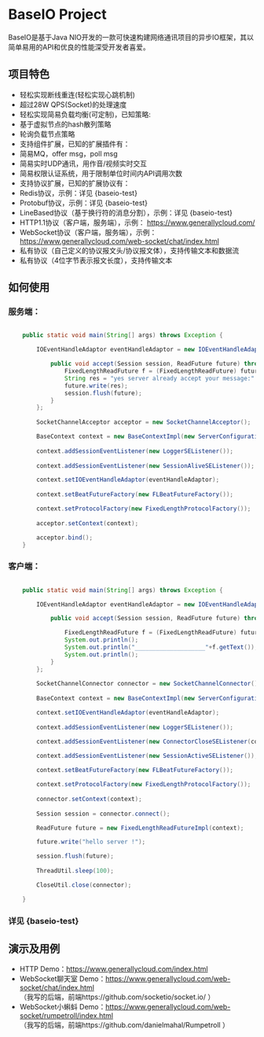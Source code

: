 
# BaseIO Project

BaseIO是基于Java NIO开发的一款可快速构建网络通讯项目的异步IO框架，其以简单易用的API和优良的性能深受开发者喜爱。

## 项目特色

* 轻松实现断线重连(轻松实现心跳机制)
* 超过28W QPS(Socket)的处理速度
* 轻松实现简易负载均衡(可定制)，已知策略:
 * 基于虚拟节点的hash散列策略
 * 轮询负载节点策略
* 支持组件扩展，已知的扩展插件有：
 * 简易MQ，offer msg，poll msg
 * 简易实时UDP通讯，用作音/视频实时交互
 * 简易权限认证系统，用于限制单位时间内API调用次数
* 支持协议扩展，已知的扩展协议有：
 * Redis协议，示例：详见 {baseio-test}
 * Protobuf协议，示例：详见 {baseio-test}
 * LineBased协议（基于换行符的消息分割），示例：详见 {baseio-test}
 * HTTP1.1协议（客户端，服务端），示例： https://www.generallycloud.com/
 * WebSocket协议（客户端，服务端），示例： https://www.generallycloud.com/web-socket/chat/index.html 
 * 私有协议（自己定义的协议报文头/协议报文体），支持传输文本和数据流
 * 私有协议（4位字节表示报文长度），支持传输文本
 
## 如何使用

### 服务端：

```Java

	public static void main(String[] args) throws Exception {

		IOEventHandleAdaptor eventHandleAdaptor = new IOEventHandleAdaptor() {

			public void accept(Session session, ReadFuture future) throws Exception {
				FixedLengthReadFuture f = (FixedLengthReadFuture) future;
				String res = "yes server already accept your message:" + f.getText();
				future.write(res);
				session.flush(future);
			}
		};
		
		SocketChannelAcceptor acceptor = new SocketChannelAcceptor();

		BaseContext context = new BaseContextImpl(new ServerConfiguration(18300));
		
		context.addSessionEventListener(new LoggerSEListener());
		
		context.addSessionEventListener(new SessionAliveSEListener());

		context.setIOEventHandleAdaptor(eventHandleAdaptor);
		
		context.setBeatFutureFactory(new FLBeatFutureFactory());

		context.setProtocolFactory(new FixedLengthProtocolFactory());
		
		acceptor.setContext(context);

		acceptor.bind();
	}

```

### 客户端：

```Java

	public static void main(String[] args) throws Exception {

		IOEventHandleAdaptor eventHandleAdaptor = new IOEventHandleAdaptor() {

			public void accept(Session session, ReadFuture future) throws Exception {

				FixedLengthReadFuture f = (FixedLengthReadFuture) future;
				System.out.println();
				System.out.println("____________________"+f.getText());
				System.out.println();
			}
		};
		
		SocketChannelConnector connector = new SocketChannelConnector();
		
		BaseContext context = new BaseContextImpl(new ServerConfiguration("localhost", 18300));

		context.setIOEventHandleAdaptor(eventHandleAdaptor);
		
		context.addSessionEventListener(new LoggerSEListener());

		context.addSessionEventListener(new ConnectorCloseSEListener(connector));

		context.addSessionEventListener(new SessionActiveSEListener());
		
		context.setBeatFutureFactory(new FLBeatFutureFactory());

		context.setProtocolFactory(new FixedLengthProtocolFactory());
		
		connector.setContext(context);
		
		Session session = connector.connect();

		ReadFuture future = new FixedLengthReadFutureImpl(context);

		future.write("hello server !");

		session.flush(future);
		
		ThreadUtil.sleep(100);

		CloseUtil.close(connector);

	}

```

###	详见 {baseio-test}

## 演示及用例
* HTTP Demo：https://www.generallycloud.com/index.html
* WebSocket聊天室 Demo：https://www.generallycloud.com/web-socket/chat/index.html                                
 （我写的后端，前端https://github.com/socketio/socket.io/ ）
* WebSocket小蝌蚪 Demo：https://www.generallycloud.com/web-socket/rumpetroll/index.html                                
 （我写的后端，前端https://github.com/danielmahal/Rumpetroll ）
